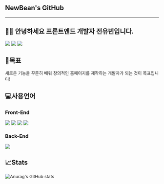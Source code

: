 ## NewBean's GitHub
---

## 🧑‍💻 안녕하세요 프론트엔드 개발자 전유빈입니다.
<a href="https://newbean0312.github.io/portfolio/" target="_blank"><img src="https://img.shields.io/badge/Portfolio_WebSite-784b08?style=flat&logo=microdotblog&logoColor=ffffff"/></a>
<a href="https://newbean-j.tistory.com" target="_blank"><img src="https://img.shields.io/badge/Tistory_Blog-d64934?style=flat&logo=tistory&logoColor=ffffff"/></a>
<a href="#none"><img src="https://img.shields.io/badge/newbean0312@gmail.com-32a85c?style=flat&logo=Gmail&logoColor=ffffff"/></a>

## 📃목표 
새로운 기능을 꾸준히 배워 창의적인 홈페이지를 제작하는 개발자가 되는 것이 목표입니다!

## 💻사용언어 
### Front-End
<a href="#none"><img src="https://img.shields.io/badge/Portfolio_WebSite-E34F26?style=flat&logo=html5&logoColor=ffffff"/></a>
<a href="#none"><img src="https://img.shields.io/badge/Portfolio_WebSite-1572B6?style=flat&logo=css3&logoColor=ffffff"/></a>
<a href="#none"><img src="https://img.shields.io/badge/Portfolio_WebSite-F7DF1E?style=flat&logo=javascript&logoColor=ffffff"/></a>
<a href="#none"><img src="https://img.shields.io/badge/Portfolio_WebSite-61DAFB?style=flat&logo=react&logoColor=ffffff"/></a>

### Back-End
<a href="#none"><img src="https://img.shields.io/badge/Portfolio_WebSite-4479A1?style=flat&logo=mysql&logoColor=ffffff"/></a>

## 📈Stats
![Anurag's GitHub stats](https://github-readme-stats.vercel.app/api?username=NewBean0312&show_icons=true&theme=radical)
